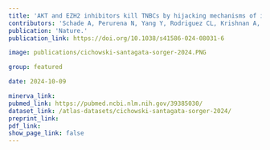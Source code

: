 ```yaml
---
title: 'AKT and EZH2 inhibitors kill TNBCs by hijacking mechanisms of involution'
contributors: 'Schade A, Perurena N, Yang Y, Rodriguez CL, Krishnan A, Loi P, Mastellone GM, Pilla NF, Watanabe M, Xu Y, Nguyen V, Ota K, Davis RA, Mattioli K, Xiang D, Zoeller JL, Morganti S, Garrido-Castro AC, Tolaney S, Li Z, Barbie DA, Sorger PK, Helin K, Santagata S, Knott SRV, Cichowski K. (2024).'
publication: 'Nature.'
publication_link: https://doi.org/10.1038/s41586-024-08031-6

image: publications/cichowski-santagata-sorger-2024.PNG

group: featured

date: 2024-10-09

minerva_link:
pubmed_link: https://pubmed.ncbi.nlm.nih.gov/39385030/
dataset_link: /atlas-datasets/cichowski-santagata-sorger-2024/
preprint_link:
pdf_link:
show_page_link: false
---
```

